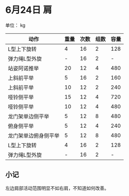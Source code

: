 # 6月24日 肩
单位： kg  

| 动作 | 重量 | 次数 | 组数 | 容量 |
| ----- | ----- | ----- | ----- | ----- |
| L型上下旋转 | 4 | 16 | 2 | 128|
| 弹力绳L型外旋 | - | 16 | 2 | - |
| 站姿阿诺推举 | 20 | 12 | 4 | 480 |
| 上斜前平举 | 5 | 16 | 2 | 160 |
| 上斜前平举 | 10 | 12 | 2 | 240 |
| 哑铃侧平举 | 15 | 12 | 4 | 720 |
| 哑铃侧平举 | 10 | 12 | 4 | 480 |
| 龙门架单边侧平举 | 5 | 12 | 8 | 480 |
| 俯身侧平举 | 5 | 12 | 4 | 240 |
| 龙门架单边俯身侧平举 | 5 | 12 | 8 | 480 |
| L型上下旋转 | 4 | 16 | 2 | 128|
| 弹力绳L型外旋 | - | 16 | 2 | - |

## 小记
左边肩部活动范围明显不如右肩，不知道如何改善。